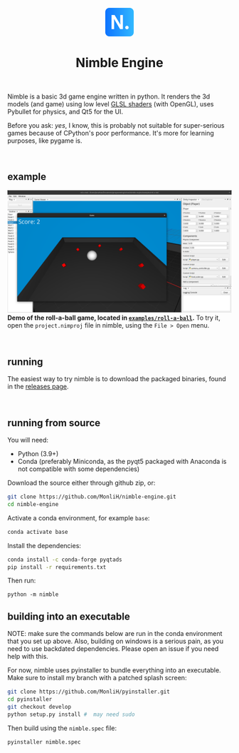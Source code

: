 <p align="center">
    <img src="./nimble/resources/img/logo.png" alt="Nimble logo" width="64"></img>
</p>
<h1 align="center">Nimble Engine</h1>

<br>

Nimble is a basic 3d game engine written in python. 
It renders the 3d models (and game) using low level [GLSL shaders](./nimble/resources/shaders/) (with 
OpenGL), uses Pybullet for physics, and Qt5 for the UI.

Before you ask: *yes*, I know, this is probably not suitable for super-serious 
games because of CPython's poor performance. It's more for learning purposes, like pygame is.

<br>

## example

![roll a ball demo](assets/roll-a-ball-demo.png)
**Demo of the roll-a-ball game, located in [`examples/roll-a-ball`](./examples/roll-a-ball).** To 
try it, open the `project.nimproj` file in nimble, using the `File > Open` menu.

<br>

## running

The easiest way to try nimble is to download the packaged binaries, found in the [releases page](https://github.com/MonliH/nimble-engine/releases).

<br>

## running from source

You will need:

* Python (3.9+)
* Conda (preferably Miniconda, as the pyqt5 packaged with Anaconda is not compatible with some dependencies)

Download the source either through github zip, or:
```bash
git clone https://github.com/MonliH/nimble-engine.git
cd nimble-engine
```

Activate a conda environment, for example `base`:

```bash
conda activate base
```

Install the dependencies:

```bash
conda install -c conda-forge pyqtads
pip install -r requirements.txt
```

Then run:

```
python -m nimble
```

## building into an executable

NOTE: make sure the commands below are run in the conda environment that 
you set up above. Also, building on windows is a serious pain, as you need 
to use backdated dependencies. Please open an issue if you need help with this.

For now, nimble uses pyinstaller to bundle everything into an executable. Make sure to install my branch with a patched splash screen:

```bash
git clone https://github.com/MonliH/pyinstaller.git
cd pyinstaller
git checkout develop
python setup.py install #  may need sudo
```

Then build using the `nimble.spec` file:

```bash
pyinstaller nimble.spec
```
